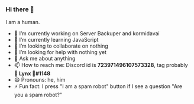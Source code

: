 ### Hi there 👋

I am a human.

- 🔭 I’m currently working on Server Backuper and kormidavai
- 🌱 I’m currently learning JavaScript
- 👯 I’m looking to collaborate on nothing
- 🤔 I’m looking for help with nothing yet
- 💬 Ask me about anything
- 📫 How to reach me: Discord id is **723971496107573328**, tag probably **🎄 Lynx 🎄#1148**
- 😄 Pronouns: he, him
- ⚡ Fun fact: I press "I am a spam robot" button if I see a question "Are you a spam robot?"
